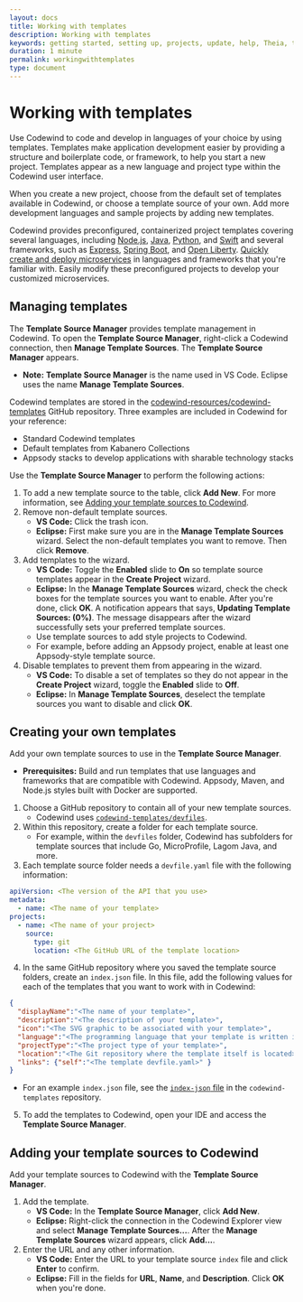 ```yaml
---
layout: docs
title: Working with templates
description: Working with templates
keywords: getting started, setting up, projects, update, help, Theia, test, edit, Theia editor, using own IDE, empty page, refresh, credentials, default editor, Node.js profiling support, code highlighting, JavaScript file, template source
duration: 1 minute
permalink: workingwithtemplates
type: document
---
```


# Working with templates

Use Codewind to code and develop in languages of your choice by using templates. Templates make application development easier by providing a structure and boilerplate code, or framework, to help you start a new project. Templates appear as a new language and project type within the Codewind user interface.

When you create a new project, choose from the default set of templates available in Codewind, or choose a template source of your own. Add more development languages and sample projects by adding new templates.

Codewind provides preconfigured, containerized project templates covering several languages, including [Node.js](https://nodejs.dev/), [Java](https://www.java.com/), [Python](https://www.python.org/), and [Swift](https://swift.org/) and several frameworks, such as [Express](https://expressjs.com/), [Spring Boot](https://spring.io/projects/spring-boot), and [Open Liberty](https://openliberty.io/). [Quickly create and deploy microservices](https://www.youtube.com/watch?v=zKMggp10gq4&t=12s) in languages and frameworks that you're familiar with. Easily modify these preconfigured projects to develop your customized microservices.

## Managing templates

The **Template Source Manager** provides template management in Codewind. To open the **Template Source Manager**, right-click a Codewind connection, then **Manage Template Sources**. The **Template Source Manager** appears.

- **Note:** **Template Source Manager** is the name used in VS Code. Eclipse uses the name **Manage Template Sources**.

Codewind templates are stored in the [codewind-resources/codewind-templates](https://github.com/codewind-resources/codewind-templates)
GitHub repository. Three examples are included in Codewind for your reference:
* Standard Codewind templates
* Default templates from Kabanero Collections
* Appsody stacks to develop applications with sharable technology stacks

Use the **Template Source Manager** to perform the following actions:

1. To add a new template source to the table, click **Add New**. For more information, see [Adding your template sources to Codewind](#adding-your-template-sources-to-codewind).
2. Remove non-default template sources.
   - **VS Code:** Click the trash icon.
   - **Eclipse:** First make sure you are in the **Manage Template Sources** wizard. Select the non-default templates you want to remove. Then click **Remove**.
3. Add templates to the wizard.
   - **VS Code:** Toggle the **Enabled** slide to **On** so template source templates appear in the **Create Project** wizard.
   - **Eclipse:** In the **Manage Template Sources** wizard, check the check boxes for the template sources you want to enable. After you're done, click **OK**. A notification appears that says, **Updating Template Sources: (0%)**. The message disappears after the wizard successfully sets your preferred template sources.
   - Use template sources to add style projects to Codewind.
   - For example, before adding an Appsody project, enable at least one Appsody-style template source.
4. Disable templates to prevent them from appearing in the wizard.
   - **VS Code:** To disable a set of templates so they do not appear in the **Create Project** wizard, toggle the **Enabled** slide to **Off**.
   - **Eclipse:** In **Manage Template Sources**, deselect the template sources you want to disable and click **OK**.

## Creating your own templates

Add your own template sources to use in the **Template Source Manager**.

- **Prerequisites:** Build and run templates that use languages and frameworks that are compatible with Codewind. Appsody, Maven, and Node.js styles built with Docker are supported.

1. Choose a GitHub repository to contain all of your new template sources.
   - Codewind uses [`codewind-templates/devfiles`](https://github.com/codewind-resources/codewind-templates/tree/master/devfiles).
2. Within this repository, create a folder for each template source.
   - For example, within the `devfiles` folder, Codewind has subfolders for template sources that include Go, MicroProfile, Lagom Java, and more.
3. Each template source folder needs a `devfile.yaml` file with the following information:

```yaml
apiVersion: <The version of the API that you use>
metadata:
  - name: <The name of your template>
projects:
  - name: <The name of your project>
    source:
      type: git
      location: <The GitHub URL of the template location>
```

4. In the same GitHub repository where you saved the template source folders, create an `index.json` file. In this file, add the following values for each of the templates that you want to work with in Codewind:

```json
{
  "displayName":"<The name of your template>",
  "description":"<The description of your template>",
  "icon":"<The SVG graphic to be associated with your template>",
  "language":"<The programming language that your template is written in>",
  "projectType":"<The project type of your template>",
  "location":"<The Git repository where the template itself is located>",
  "links": {"self":"<The template devfile.yaml>" }
}
```

- For an example `index.json` file, see the [`index-json` file](https://github.com/codewind-resources/codewind-templates/blob/master/devfiles/index.json) in the `codewind-templates` repository.
5. To add the templates to Codewind, open your IDE and access the **Template Source Manager**.

## Adding your template sources to Codewind

Add your template sources to Codewind with the **Template Source Manager**.

1. Add the template.
   - **VS Code:** In the **Template Source Manager**, click **Add New**.
   - **Eclipse:** Right-click the connection in the Codewind Explorer view and select **Manage Template Sources...**. After the **Manage Template Sources** wizard appears, click **Add...**.
2. Enter the URL and any other information.
   - **VS Code:** Enter the URL to your template source `index` file and click **Enter** to confirm.
   - **Eclipse:** Fill in the fields for **URL**, **Name**, and **Description**. Click **OK** when you're done.
